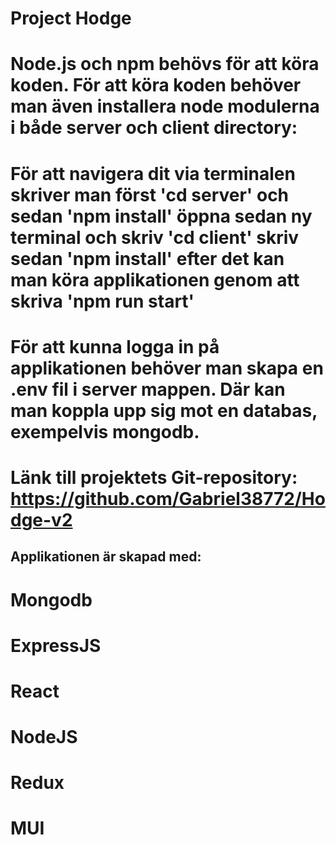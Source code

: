 # Project Hodge

# Node.js och npm behövs för att köra koden. För att köra koden behöver man även installera node modulerna i både server och client directory:
# För att navigera dit via terminalen skriver man först 'cd server' och sedan 'npm install' öppna sedan ny terminal och skriv 'cd client' skriv sedan 'npm install' efter det kan man köra applikationen genom att skriva 'npm run start'


# För att kunna logga in på applikationen behöver man skapa en .env fil i server mappen. Där kan man koppla upp sig mot en databas, exempelvis mongodb. 

# Länk till projektets Git-repository: https://github.com/Gabriel38772/Hodge-v2

## Applikationen är skapad med:
# Mongodb
# ExpressJS
# React
# NodeJS
# Redux
# MUI








